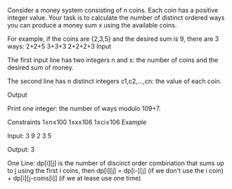 Consider a money system consisting of n coins. Each coin has a positive integer value. Your task is to calculate the number of distinct ordered ways you can produce a money sum x using the available coins.

For example, if the coins are {2,3,5} and the desired sum is 9, there are 3 ways:
2+2+5
3+3+3
2+2+2+3
Input

The first input line has two integers n and x: the number of coins and the desired sum of money.

The second line has n distinct integers c1,c2,…,cn: the value of each coin.

Output

Print one integer: the number of ways modulo 109+7.

Constraints
1≤n≤100
1≤x≤106
1≤ci≤106
Example

Input:
3 9
2 3 5

Output:
3

One Line: dp[i][j] is the number of discinct order combination that sums up to j using the first i coins, then dp[i][j] = dp[i-][j] (if we don't use the i coin) + dp[i][j-coins[i]] (if we at lease use one time)